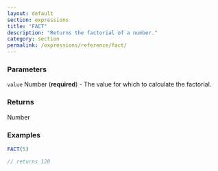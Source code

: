 ```yaml
---
layout: default
section: expressions
title: "FACT"
description: "Returns the factorial of a number."
category: section
permalink: /expressions/reference/fact/
---
```


### Parameters

`value` Number (__required__) - The value for which to calculate the factorial.

### Returns

Number

### Examples

```js
FACT(5)

// returns 120
```